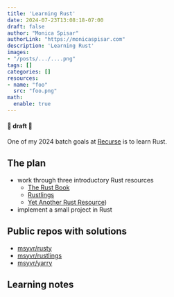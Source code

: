 ```yaml
---
title: 'Learning Rust'
date: 2024-07-23T13:08:18-07:00
draft: false
author: "Monica Spisar"
authorLink: "https://monicaspisar.com"
description: 'Learning Rust'
images: 
- "/posts/.../....png"
tags: []
categories: []
resources:
- name: "foo"
  src: "foo.png"
math:
  enable: true
---
```


#### &#127793; draft &#127793;
One of my 2024 batch goals at [Recurse](https://recurser.com) is to learn Rust. 

## The plan
- work through three introductory Rust resources
  - [The Rust Book](https://doc.rust-lang.org/book/)
  - [Rustlings](https://rustlings.cool/)
  - [Yet Another Rust Resource](https://yarr.fyi/))
- implement a small project in Rust

## Public repos with solutions
- [msyvr/rusty](https://github.com/msyvr/rusty)
- [msyvr/rustlings](https://github.com/msyvr/rustlings)
- [msyvr/yarry](https://github.com/msyvr/yarry)

## Learning notes

